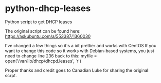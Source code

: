 # python-dhcp-leases

Python script to get DHCP leases

The original script can be found here:
https://askubuntu.com/a/553387/1360030

I've changed a few things so it's a bit prettier and works with CentOS
If you want to change this code so it works with Debian-based systems,
you just need to change line 236 back to this:
myfile = open('/var/lib/dhcp/dhcpd.leases', 'r')

Proper thanks and credit goes to Canadian Luke for sharing the original scrpt.
